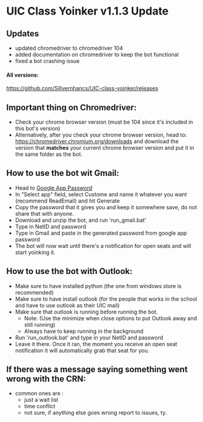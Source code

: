 # **UIC Class Yoinker v1.1.3 Update**
## **Updates**
-   updated chromedriver to chromedriver 104
-   added documentation on chromedriver to keep the bot functional
-   fixed a bot crashing issue
#### All versions:
https://github.com/Sillvernhancs/UIC-class-yoinker/releases
## **Important thing on Chromedriver:**

-   Check your chrome browser version (must be 104 since it's included in this bot's version)
-   Alternatively, after you check your chrome browser version, head to: https://chromedriver.chromium.org/downloads
    and download the version that **matches** your current chrome browser version and put it in the same folder as the bot.
## **How to use the bot wit Gmail:**

-  Head to [Google App Password](https://myaccount.google.com/apppasswords)
-   In "Select app" field, select Custome and name it whatever you want (recommend ReadEmail) and hit Generate
-   Copy the password that it gives you and keep it somewhere save, do not share that with anyone.
-   Download and unzip the bot, and run 'run_gmail.bat'
-   Type in NetID and password
-   Type in Gmail and paste in the generated password from google app password
-   The bot will now wait until there's a notification for open seats and will start yoinking it.

## **How to use the bot with Outlook:**
-  Make sure to have installed python (the one from windows store is recommended)
-  Make sure to have install outlook (for the people that works in the school and have to use outlook as their UIC mail)
-  Make sure that outlook is running before running the bot. 
    -  Note: (Use the minimize when close options to put Outlook away and still running)
    -  Always have to keep running in the background
-  Run 'run_outlook.bat' and type in your NetID and password
-  Leave it there. Once it ran, the moment you receive an open seat notification it will automatically grab that seat for you.
## **If there was a message saying something went wrong with the CRN:**
-  common ones are : 
   -  just a wait list
   -  time conflict
   -  not sure, if anything else goes wrong report to issues, ty.  


